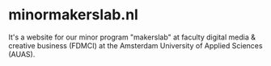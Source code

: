 # minormakerslab.nl
It's a website for our minor program "makerslab" at faculty digital media &amp; creative business (FDMCI) at the Amsterdam University of Applied Sciences (AUAS).
